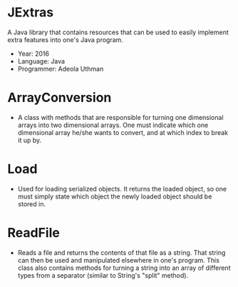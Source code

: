 # JExtras
A Java library that contains resources that can be used to easily implement extra features into one's Java program. 

- Year: 2016
- Language: Java
- Programmer: Adeola Uthman


# ArrayConversion
- A class with methods that are responsible for turning one dimensional arrays into two dimensional arrays. One must indicate which one dimensional array he/she wants to convert, and at which index to break it up by.

# Load
- Used for loading serialized objects. It returns the loaded object, so one must simply state which object the newly loaded object should be stored in.

# ReadFile
- Reads a file and returns the contents of that file as a string. That string can then be used and manipulated elsewhere in one's program. This class also contains methods for turning a string into an array of different types from a separator (similar to String's "split" method).





